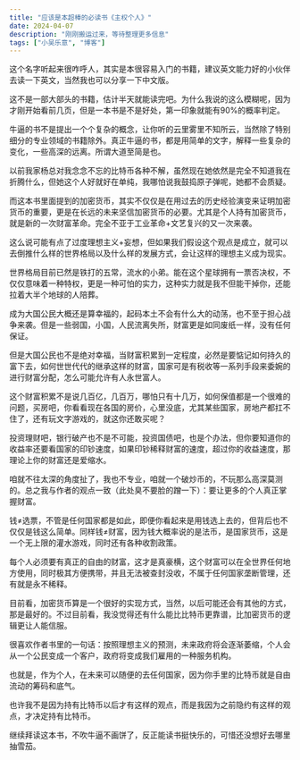 ```yaml
---
title: "应该是本超棒的必读书《主权个人》"
date: 2024-04-07
description: "刚刚搬运过来，等待整理更多信息"
tags: ["小吴乐意", "博客"]
---
```


这个名字听起来很咋呼人，其实是本很容易入门的书籍，建议英文能力好的小伙伴去读一下英文，当然我也可以分享一下中文版。

这不是一部大部头的书籍，估计半天就能读完吧。为什么我说的这么模糊呢，因为才刚开始看前几页，但是一本书是不是好处，第一印象就能有90%的概率判定。

牛逼的书不是提出一个个复杂的概念，让你听的云里雾里不知所云，当然除了特别细分的专业领域的书籍除外。真正牛逼的书，都是用简单的文字，解释一些复杂的变化，一些高深的远离。所谓大道至简是也。

以前我家杨总对我念念不忘的比特币各种不解，虽然现在她依然是完全不知道我在折腾什么，但她这个人好就好在单纯，我哪怕说我鼓捣原子弹呢，她都不会质疑。

而这本书里面提到的加密货币，其实不仅仅是在用过去的历史经验演变来证明加密货币的重要，更是在长远的未来坚信加密货币的必要。尤其是个人持有加密货币，就是新的一次财富革命。完全不亚于工业革命+文艺复兴的又一次来袭。

这么说可能有点了过度理想主义+妄想，但如果我们假设这个观点是成立，就可以去倒推什么样的世界格局以及什么样的发展方式，会让这样的理想主义成为现实。

世界格局目前已然是铁打的五常，流水的小弟。能在这个星球拥有一票否决权，不仅仅意味着一种特权，更是一种可怕的实力，这种实力就是我不但能干掉你，还能拉着大半个地球的人陪葬。

成为大国公民大概还是算幸福的，起码本土不会有什么大的动荡，也不至于担心战争来袭。但是一些弱国，小国，人民流离失所，财富更是如同废纸一样，没有任何保证。

但是大国公民也不是绝对幸福，当财富积累到一定程度，必然是要惦记如何持久的富下去，如何世世代代的继承这样的财富，国家可是有税收等一系列手段来委婉的进行财富分配，怎么可能允许有人永世富人。

这个财富积累不是说几百亿，几百万，哪怕只有十几万，如何保值都是一个很难的问题，买房吧，你看看现在各国的房价，心里没底，尤其某些国家，房地产都扛不住了，还有玩文字游戏的，就这你还敢买呢？

投资理财吧，银行破产也不是不可能，投资国债吧，也是个办法，但你要知道你的收益率还要看国家的印钞速度，如果印钞稀释财富的速度，超过你的收益速度，那理论上你的财富还是爱缩水。

咱就不往太深的角度扯了，我也不专业，咱就一个破炒币的，不玩那么高深莫测的。总之我与作者的观点一致（此处臭不要脸的蹭一下）：要让更多的个人真正掌握财富。

钱≠选票，不管是任何国家都是如此，即便你看起来是用钱选上去的，但背后也不仅仅是钱这么简单。同样钱≠财富，因为钱大概率说的是法币，是国家货币，这是一个无上限的灌水游戏，同时还有各种收割政策。

每个人必须要有真正的自由的财富，这才是真豪横，这个财富可以在全世界任何地方使用，同时极其方便携带，并且无法被查封没收，不属于任何国家垄断管理，还有就是永不稀释。

目前看，加密货币算是一个很好的实现方式，当然，以后可能还会有其他的方式，那是最好的。不过目前看，我没觉得还有什么能比比特币更靠谱，比加密货币的逻辑更让人能信服。

很喜欢作者书里的一句话：按照理想主义的预测，未来政府将会逐渐萎缩，个人会从一个公民变成一个客户，政府将变成我们雇用的一种服务机构。

也就是，作为个人，在未来可以随便的去任何国家，因为你手里的比特币就是自由流动的筹码和底气。

也许我不是因为持有比特币以后才有这样的观点，而是我因为之前隐约有这样的观点，才决定持有比特币。

继续拜读这本书，不吹牛逼不画饼了，反正能读书挺快乐的，可惜还没想好去哪里抽雪茄。
